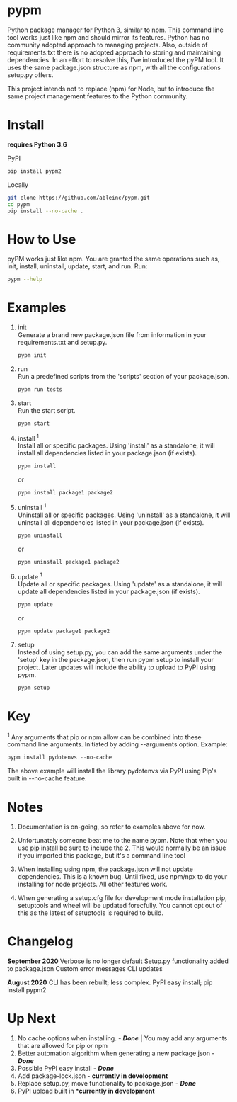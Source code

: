# pypm
Python package manager for Python 3, similar to npm. This command line tool works just like npm and should mirror its features. Python has no community adopted approach to managing projects. Also, outside of requirements.txt there is no adopted approach to storing and maintaining dependencies. In an effort to resolve this, I've introduced the pyPM tool. It uses the same package.json structure as npm, with all the configurations setup.py offers.

This project intends not to replace (npm) for Node, but to introduce the same project management features to the Python community. 

# Install
**requires Python 3.6**

PyPI
```bash
pip install pypm2
```
Locally
```bash
git clone https://github.com/ableinc/pypm.git
cd pypm
pip install --no-cache .
```

# How to Use
pyPM works just like npm. You are granted the same operations such as, init, install, uninstall, update, start, and run.
Run:
```bash 
pypm --help
```

# Examples
1. init<br />
    Generate a brand new package.json file from information in your requirements.txt and setup.py.
    ```bash
    pypm init
    ```
2. run<br />
    Run a predefined scripts from the 'scripts' section of your package.json.
    ```bash
    pypm run tests
    ```
3. start<br />
    Run the start script.
    ```bash
    pypm start
    ```
4. install <sup>1</sup><br />
    Install all or specific packages. Using 'install' as a standalone, it will install all dependencies listed in your package.json (if exists).
    ```bash
    pypm install
    ```
    or
    ```bash
    pypm install package1 package2
    ```
5. uninstall <sup>1</sup><br />
    Uninstall all or specific packages. Using 'uninstall' as a standalone, it will uninstall all dependencies listed in your package.json (if exists).
    ```bash
    pypm uninstall
    ```
    or
    ```bash
    pypm uninstall package1 package2
    ```
6. update <sup>1</sup><br />
    Update all or specific packages. Using 'update' as a standalone, it will update all dependencies listed in your package.json (if exists).
    ```bash
    pypm update
    ```
    or
    ```bash
    pypm update package1 package2
    ```
7. setup<br />
    Instead of using setup.py, you can add the same arguments under the 'setup' key in the package.json, then run pypm setup to install your project. Later updates will include the ability to upload to PyPI using pypm.
    ```bash
    pypm setup
    ```

# Key
<sup>1</sup> Any arguments that pip or npm allow can be combined into these command line arguments. Initiated by adding --arguments option. Example:
```python
pypm install pydotenvs --no-cache
```
The above example will install the library pydotenvs via PyPI using Pip's built in --no-cache feature.

# Notes
1. Documentation is on-going, so refer to examples above for now.

2. Unfortunately someone beat me to the name pypm. Note that when you use pip install be sure to include the 2. This would normally be an issue if you imported this package, but it's a command line tool

3. When installing using npm, the package.json will not update dependencies. This is a known bug. Until fixed, use npm/npx to do your installing for node projects. All other features work.

4. When generating a setup.cfg file for development mode installation pip, setuptools and wheel
will be updated forecfully. You cannot opt out of this as the latest of setuptools is required
to build.

# Changelog
**September 2020**
Verbose is no longer default
Setup.py functionality added to package.json
Custom error messages
CLI updates

**August 2020**
CLI has been rebuilt; less complex.
PyPI easy install;  pip install pypm2

# Up Next
1. No cache options when installing. - ***Done*** | You may add any arguments that are allowed for pip or npm
2. Better automation algorithm when generating a new package.json - ***Done***
3. Possible PyPI easy install - ***Done***
4. Add package-lock.json - **currently in development**
5. Replace setup.py, move functionality to package.json - ***Done***
6. PyPI upload built in ***currently in development**
